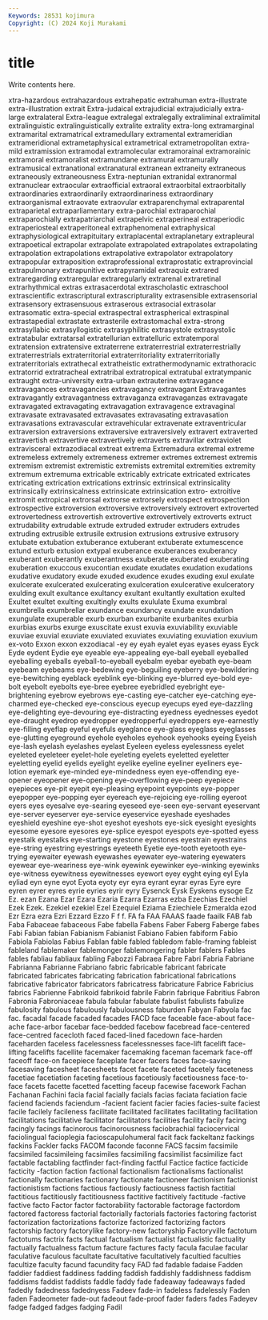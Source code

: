 ```yaml
---
Keywords: 28531 kojimura
Copyright: (C) 2024 Koji Murakami
---
```


# title

Write contents here.



xtra-hazardous extrahazardous extrahepatic extrahuman extra-illustrate
extra-illustration extrait Extra-judaical extrajudicial extrajudicially extra-large extralateral Extra-league extralegal extralegally
extraliminal extralimital extralinguistic extralinguistically extralite extrality extra-long extramarginal extramarital extramatrical
extramedullary extramental extrameridian extrameridional extrametaphysical extrametrical extrametropolitan extra-mild extramission extramodal
extramolecular extramorainal extramorainic extramoral extramoralist extramundane extramural extramurally extramusical extranational
extranatural extranean extraneity extraneous extraneously extraneousness Extra-neptunian extranidal extranormal extranuclear
extraocular extraofficial extraoral extraorbital extraorbitally extraordinaries extraordinarily extraordinariness extraordinary extraorganismal
extraovate extraovular extraparenchymal extraparental extraparietal extraparliamentary extra-parochial extraparochial extraparochially extrapatriarchal
extrapelvic extraperineal extraperiodic extraperiosteal extraperitoneal extraphenomenal extraphysical extraphysiological extrapituitary extraplacental
extraplanetary extrapleural extrapoetical extrapolar extrapolate extrapolated extrapolates extrapolating extrapolation extrapolations
extrapolative extrapolator extrapolatory extrapopular extraposition extraprofessional extraprostatic extraprovincial extrapulmonary extrapunitive
extrapyramidal extraquiz extrared extraregarding extraregular extraregularly extrarenal extraretinal extrarhythmical extras
extrasacerdotal extrascholastic extraschool extrascientific extrascriptural extrascripturality extrasensible extrasensorial extrasensory extrasensuous
extraserous extrasocial extrasolar extrasomatic extra-special extraspectral extraspherical extraspinal extrastapedial extrastate
extrasterile extrastomachal extra-strong extrasyllabic extrasyllogistic extrasyphilitic extrasystole extrasystolic extratabular extratarsal
extratellurian extratelluric extratemporal extratension extratensive extraterrene extraterrestrial extraterrestrially extraterrestrials extraterritorial
extraterritoriality extraterritorially extraterritorials extrathecal extratheistic extrathermodynamic extrathoracic extratorrid extratracheal extratribal
extratropical extratubal extratympanic extraught extra-university extra-urban extrauterine extravagance extravagances extravagancies
extravagancy extravagant Extravagantes extravagantly extravagantness extravaganza extravaganzas extravagate extravagated extravagating
extravagation extravagence extravaginal extravasate extravasated extravasates extravasating extravasation extravasations extravascular
extravehicular extravenate extraventricular extraversion extraversions extraversive extraversively extravert extraverted extravertish
extravertive extravertively extraverts extravillar extraviolet extravisceral extrazodiacal extreat extrema Extremadura
extremal extreme extremeless extremely extremeness extremer extremes extremest extremis extremism
extremist extremistic extremists extremital extremities extremity extremum extremuma extricable extricably
extricate extricated extricates extricating extrication extrications extrinsic extrinsical extrinsicality extrinsically
extrinsicalness extrinsicate extrinsication extro- extroitive extromit extropical extrorsal extrorse extrorsely
extrospect extrospection extrospective extroversion extroversive extroversively extrovert extroverted extrovertedness extrovertish
extrovertive extrovertively extroverts extruct extrudability extrudable extrude extruded extruder extruders
extrudes extruding extrusible extrusile extrusion extrusions extrusive extrusory extubate extubation
extuberance extuberant extuberate extumescence extund exturb extusion extypal exuberance exuberances
exuberancy exuberant exuberantly exuberantness exuberate exuberated exuberating exuberation exuccous exucontian
exudate exudates exudation exudations exudative exudatory exude exuded exudence exudes
exuding exul exulate exulcerate exulcerated exulcerating exulceration exulcerative exulceratory exulding
exult exultance exultancy exultant exultantly exultation exulted Exultet exultet exulting
exultingly exults exululate Exuma exumbral exumbrella exumbrellar exundance exundancy exundate
exundation exungulate exuperable exurb exurban exurbanite exurbanites exurbia exurbias exurbs
exurge exuscitate exust exuvia exuviability exuviable exuviae exuvial exuviate exuviated
exuviates exuviating exuviation exuvium ex-voto Exxon exxon exzodiacal -ey ey
eyah eyalet eyas eyases eyass Eyck Eyde eydent Eydie eye
eyeable eye-appealing eye-ball eyeball eyeballed eyeballing eyeballs eyeball-to-eyeball eyebalm eyebar
eyebath eye-beam eyebeam eyebeams eye-bedewing eye-beguiling eyeberry eye-bewildering eye-bewitching eyeblack
eyeblink eye-blinking eye-blurred eye-bold eye-bolt eyebolt eyebolts eye-bree eyebree eyebridled
eyebright eye-brightening eyebrow eyebrows eye-casting eye-catcher eye-catching eye-charmed eye-checked eye-conscious
eyecup eyecups eyed eye-dazzling eye-delighting eye-devouring eye-distracting eyedness eyednesses eyedot
eye-draught eyedrop eyedropper eyedropperful eyedroppers eye-earnestly eye-filling eyeflap eyeful eyefuls
eyeglance eye-glass eyeglass eyeglasses eye-glutting eyeground eyehole eyeholes eyehook eyehooks
eyeing Eyeish eye-lash eyelash eyelashes eyelast Eyeleen eyeless eyelessness eyelet
eyeleted eyeleteer eyelet-hole eyeleting eyelets eyeletted eyeletter eyeletting eyelid eyelids
eyelight eyelike eyeline eyeliner eyeliners eye-lotion eyemark eye-minded eye-mindedness eyen
eye-offending eye-opener eyeopener eye-opening eye-overflowing eye-peep eyepiece eyepieces eye-pit eyepit
eye-pleasing eyepoint eyepoints eye-popper eyepopper eye-popping eyer eyereach eye-rejoicing eye-rolling
eyeroot eyers eyes eyesalve eye-searing eyeseed eye-seen eye-servant eyeservant eye-server
eyeserver eye-service eyeservice eyeshade eyeshades eyeshield eyeshine eye-shot eyeshot eyeshots
eye-sick eyesight eyesights eyesome eyesore eyesores eye-splice eyespot eyespots eye-spotted
eyess eyestalk eyestalks eye-starting eyestone eyestones eyestrain eyestrains eye-string eyestring
eyestrings eyeteeth Eyetie eye-tooth eyetooth eye-trying eyewaiter eyewash eyewashes eyewater
eye-watering eyewaters eyewear eye-weariness eye-wink eyewink eyewinker eye-winking eyewinks eye-witness
eyewitness eyewitnesses eyewort eyey eyght eying eyl Eyla eyliad eyn
eyne eyot Eyota eyoty eyr eyra eyrant eyrar eyras Eyre
eyre eyren eyrer eyres eyrie eyries eyrir eyry Eysenck Eysk
Eyskens eysoge Ez Ez. ezan Ezana Ezar Ezara Ezaria Ezarra
Ezarras ezba Ezechias Ezechiel Ezek Ezek. Ezekiel ezekiel Ezel Ezequiel
Eziama Eziechiele Ezmeralda ezod Ezr Ezra ezra Ezri Ezzard Ezzo
F f f. FA fa FAA FAAAS faade faailk FAB
fab Faba Fabaceae fabaceous Fabe fabella Fabens Faber Faberg Faberge
fabes Fabi Fabian fabian Fabianism Fabianist Fabiano Fabien fabiform Fabio
Fabiola Fabiolas Fabius Fablan fable fabled fabledom fable-framing fableist fableland
fablemaker fablemonger fablemongering fabler fablers Fables fables fabliau fabliaux fabling
Fabozzi Fabraea Fabre Fabri Fabria Fabriane Fabrianna Fabrianne Fabriano fabric
fabricable fabricant fabricate fabricated fabricates fabricating fabrication fabricational fabrications fabricative
fabricator fabricators fabricatress fabricature Fabrice Fabricius fabrics Fabrienne Fabrikoid fabrikoid
fabrile Fabrin fabrique Fabritius Fabron Fabronia Fabroniaceae fabula fabular fabulate
fabulist fabulists fabulize fabulosity fabulous fabulously fabulousness faburden Fabyan Fabyola
fac fac. facadal facade facaded facades FACD face faceable face-about
face-ache face-arbor facebar face-bedded facebow facebread face-centered face-centred facecloth faced
faced-lined facedown face-harden faceharden faceless facelessness facelessnesses face-lift facelift face-lifting
facelifts facellite facemaker facemaking faceman facemark face-off faceoff face-on facepiece
faceplate facer facers faces face-saving facesaving facesheet facesheets facet facete
faceted facetely faceteness facetiae facetiation faceting facetious facetiously facetiousness face-to-face
facets facette facetted facetting faceup facewise facework Fachan Fachanan Fachini
facia facial facially facials facias faciata faciation facie faciend faciends
faciendum -facient facient facier facies facies-suite faciest facile facilely facileness
facilitate facilitated facilitates facilitating facilitation facilitations facilitative facilitator facilitators facilities
facility facily facing facingly facings facinorous facinorousness faciobrachial faciocervical faciolingual
facioplegia facioscapulohumeral facit fack fackeltanz fackings fackins Fackler facks FACOM
faconde faconne FACS facsim facsimile facsimiled facsimileing facsimiles facsimiling facsimilist
facsimilize fact factable factabling factfinder fact-finding factful Factice factice facticide
facticity -faction faction factional factionalism factionalisms factionalist factionally factionaries factionary
factionate factioneer factionism factionist factionistism factions factious factiously factiousness factish
factitial factitious factitiously factitiousness factitive factitively factitude -factive factive facto
Factor factor factorability factorable factorage factordom factored factoress factorial factorially
factorials factories factoring factorist factorization factorizations factorize factorized factorizing factors
factorship factory factorylike factory-new factoryship Factoryville factotum factotums factrix facts
factual factualism factualist factualistic factuality factually factualness factum facture factures
facty facula faculae facular faculative faculous facultate facultative facultatively facultied
faculties facultize faculty facund facundity facy FAD fad fadable fadaise
Fadden faddier faddiest faddiness fadding faddish faddishly faddishness faddism faddisms
faddist faddists faddle faddy fade fadeaway fadeaways faded fadedly fadedness
fadednyess Fadeev fade-in fadeless fadelessly Faden faden Fadeometer fade-out fadeout
fade-proof fader faders fades Fadeyev fadge fadged fadges fadging Fadil
